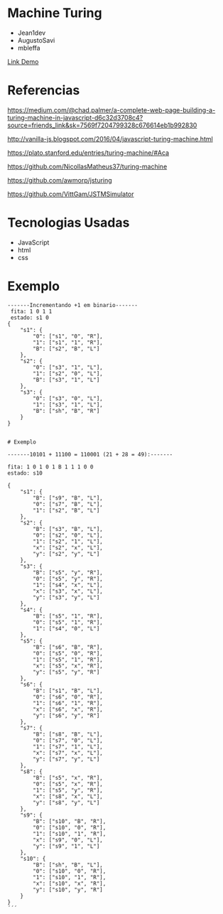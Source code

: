 # Machine Turing
 * Jean1dev
 * AugustoSavi
 * mbleffa

[Link Demo](https://augustosavi.github.io)

# Referencias 
https://medium.com/@chad.palmer/a-complete-web-page-building-a-turing-machine-in-javascript-d6c32d3708c4?source=friends_link&sk=7569f7204799328c676614eb1b992830

http://vanilla-js.blogspot.com/2016/04/javascript-turing-machine.html

https://plato.stanford.edu/entries/turing-machine/#Aca

https://github.com/NicollasMatheus37/turing-machine

https://github.com/awmorp/jsturing

https://github.com/VittGam/JSTMSimulator

# Tecnologias Usadas

* JavaScript
* html
* css

# Exemplo
```
-------Incrementando +1 em binario-------
 fita: 1 0 1 1
 estado: s1 0
{
    "s1": {
        "0": ["s1", "0", "R"],
        "1": ["s1", "1", "R"],
        "B": ["s2", "B", "L"]
    },
    "s2": {
        "0": ["s3", "1", "L"],
        "1": ["s2", "0", "L"],
        "B": ["s3", "1", "L"]
    },
    "s3": {
        "0": ["s3", "0", "L"],
        "1": ["s3", "1", "L"],
        "B": ["sh", "B", "R"]
    }
}


# Exemplo

-------10101 + 11100 = 110001 (21 + 28 = 49):-------

fita: 1 0 1 0 1 B 1 1 1 0 0
estado: s10

{
    "s1": {
        "B": ["s9", "B", "L"],
        "0": ["s7", "B", "L"],
        "1": ["s2", "B", "L"]
    },
    "s2": {
        "B": ["s3", "B", "L"],
        "0": ["s2", "0", "L"],
        "1": ["s2", "1", "L"],
        "x": ["s2", "x", "L"],
        "y": ["s2", "y", "L"]
    },
    "s3": {
        "B": ["s5", "y", "R"],
        "0": ["s5", "y", "R"],
        "1": ["s4", "x", "L"],
        "x": ["s3", "x", "L"],
        "y": ["s3", "y", "L"]
    },
    "s4": {
        "B": ["s5", "1", "R"],
        "0": ["s5", "1", "R"],
        "1": ["s4", "0", "L"]
    },
    "s5": {
        "B": ["s6", "B", "R"],
        "0": ["s5", "0", "R"],
        "1": ["s5", "1", "R"],
        "x": ["s5", "x", "R"],
        "y": ["s5", "y", "R"]
    },
    "s6": {
        "B": ["s1", "B", "L"],
        "0": ["s6", "0", "R"],
        "1": ["s6", "1", "R"],
        "x": ["s6", "x", "R"],
        "y": ["s6", "y", "R"]
    },
    "s7": {
        "B": ["s8", "B", "L"],
        "0": ["s7", "0", "L"],
        "1": ["s7", "1", "L"],
        "x": ["s7", "x", "L"],
        "y": ["s7", "y", "L"]
    },
    "s8": {
        "B": ["s5", "x", "R"],
        "0": ["s5", "x", "R"],
        "1": ["s5", "y", "R"],
        "x": ["s8", "x", "L"],
        "y": ["s8", "y", "L"]
    },
    "s9": {
        "B": ["s10", "B", "R"],
        "0": ["s10", "0", "R"],
        "1": ["s10", "1", "R"],
        "x": ["s9", "0", "L"],
        "y": ["s9", "1", "L"]
    },
    "s10": {
        "B": ["sh", "B", "L"],
        "0": ["s10", "0", "R"],
        "1": ["s10", "1", "R"],
        "x": ["s10", "x", "R"],
        "y": ["s10", "y", "R"]
    }
}
´´´